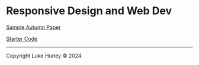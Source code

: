 
# Responsive Design and Web Dev

[Sample Autumn Paper](sample-autumn-paper/sample-autumn-paper.md)

[Starter Code](sample-autumn-paper-files)

---

Copyright Luke Hurley &copy; 2024
